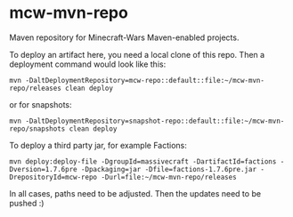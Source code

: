 mcw-mvn-repo
============

Maven repository for Minecraft-Wars Maven-enabled projects.

To deploy an artifact here, you need a local clone of this repo. Then a deployment command would look like this:

    mvn -DaltDeploymentRepository=mcw-repo::default::file:~/mcw-mvn-repo/releases clean deploy

or for snapshots:

    mvn -DaltDeploymentRepository=snapshot-repo::default::file:~/mcw-mvn-repo/snapshots clean deploy


To deploy a third party jar, for example Factions:

    mvn deploy:deploy-file -DgroupId=massivecraft -DartifactId=factions -Dversion=1.7.6pre -Dpackaging=jar -Dfile=factions-1.7.6pre.jar -DrepositoryId=mcw-repo -Durl=file:~/mcw-mvn-repo/releases

In all cases, paths need to be adjusted.
Then the updates need to be pushed :)

